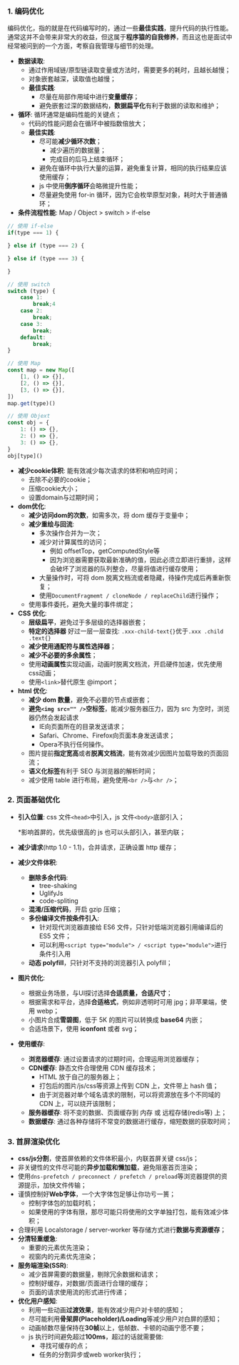 ### 1. 编码优化

编码优化，指的就是在代码编写时的，通过一些**最佳实践**，提升代码的执行性能。通常这并不会带来非常大的收益，但这属于**程序猿的自我修养**，而且这也是面试中经常被问到的一个方面，考察自我管理与细节的处理。

* **数据读取**:
  * 通过作用域链/原型链读取变量或方法时，需要更多的耗时，且越长越慢；
  * 对象嵌套越深，读取值也越慢；
  * **最佳实践**:
    * 尽量在局部作用域中进行**变量缓存**；
    * 避免嵌套过深的数据结构，**数据扁平化**有利于数据的读取和维护；
* **循环**: 循环通常是编码性能的关键点；
  * 代码的性能问题会在循环中被指数倍放大；
  * **最佳实践**:
    * 尽可能**减少循环次数**；
      * 减少遍历的数据量；
      * 完成目的后马上结束循环；
    * 避免在循环中执行大量的运算，避免重复计算，相同的执行结果应该使用缓存；
    * js 中使用**倒序循环**会略微提升性能；
    * 尽量避免使用 for-in 循环，因为它会枚举原型对象，耗时大于普通循环；
* **条件流程性能**: Map / Object > switch > if-else

```javascript
// 使用 if-else
if(type === 1) {

} else if (type === 2) {

} else if (type === 3) {

}

// 使用 switch
switch (type) {
	case 1:
		break;4
	case 2:
		break;
	case 3:
		break;
    default:
        break;
}

// 使用 Map
const map = new Map([
	[1, () => {}],
	[2, () => {}],
	[3, () => {}],
])
map.get(type)()

// 使用 Objext
const obj = {
	1: () => {},
	2: () => {},
	3: () => {},
}
obj[type]()
```

* **减少cookie体积**: 能有效减少每次请求的体积和响应时间；
  * 去除不必要的cookie；
  * 压缩cookie大小；
  * 设置domain与过期时间；
* **dom优化**:
  * **减少访问dom的次数**，如需多次，将 dom 缓存于变量中；
  * **减少重绘与回流**:
    * 多次操作合并为一次；
    * 减少对计算属性的访问；
      * 例如 offsetTop，getComputedStyle等
      * 因为浏览器需要获取最新准确的值，因此必须立即进行重排，这样会破坏了浏览器的队列整合，尽量将值进行缓存使用；
    * 大量操作时，可将 dom 脱离文档流或者隐藏，待操作完成后再重新恢复；
    * 使用`DocumentFragmemt / cloneNode / replaceChild`进行操作；
  * 使用事件委托，避免大量的事件绑定；
* **CSS 优化**:
  * **层级扁平**，避免过于多层级的选择器嵌套；
  * **特定的选择器** 好过一层一层查找: `.xxx-child-text{}`优于`.xxx .child .text{}`
  * **减少使用通配符与属性选择器**；
  * **减少不必要的多余属性**；
  * 使用**动画属性**实现动画，动画时脱离文档流，开启硬件加速，优先使用css动画；
  * 使用`<link>`替代原生 @import；
* **html 优化**:
  * **减少 dom 数量**，避免不必要的节点或嵌套；
  * **避免`<img src="" />`空标签**，能减少服务器压力，因为 src 为空时，浏览器仍然会发起请求
    * IE向页面所在的目录发送请求；
    * Safari、Chrome、Firefox向页面本身发送请求；
    * Opera不执行任何操作。
  * 图片提前**指定宽高**或者**脱离文档流**，能有效减少因图片加载导致的页面回流；
  * **语义化标签**有利于 SEO 与浏览器的解析时间；
  * 减少使用 table 进行布局，避免使用`<br />`与`<hr />`；

### 2. 页面基础优化

* **引入位置**: css 文件`<head>`中引入，js 文件`<body>`底部引入；

  *影响首屏的，优先级很高的 js 也可以头部引入，甚至内联；

* **减少请求**(http 1.0 - 1.1)，合并请求，正确设置 http 缓存；

* **减少文件体积**:

  * **删除多余代码**:
    * tree-shaking
    * UglifyJs
    * code-spliting
  * **混淆/压缩代码**，开启 gzip 压缩；
  * **多份编译文件按条件引入**:
    * 针对现代浏览器直接给 ES6 文件，只针对低端浏览器引用编译后的 ES5 文件；
    * 可以利用`<script type="module"> / <script type="module">`进行条件引入用
  * **动态 polyfill**，只针对不支持的浏览器引入 polyfill；

* **图片优化**:

  * 根据业务场景，与UI探讨选择**合适质量，合适尺寸**；
  * 根据需求和平台，选择**合适格式**，例如非透明时可用 jpg；非苹果端，使用 webp；
  * 小图片合成**雪碧图**，低于 5K 的图片可以转换成 **base64** 内嵌；
  * 合适场景下，使用 **iconfont** 或者 svg；

* **使用缓存**:

  * **浏览器缓存**: 通过设置请求的过期时间，合理运用浏览器缓存；
  * **CDN缓存**: 静态文件合理使用 CDN 缓存技术；
    * HTML 放于自己的服务器上；
    * 打包后的图片/js/css等资源上传到 CDN 上，文件带上 hash 值；
    * 由于浏览器对单个域名请求的限制，可以将资源放在多个不同域的 CDN 上，可以绕开该限制；
  * **服务器缓存**: 将不变的数据、页面缓存到 内存 或 远程存储(redis等) 上；
  * **数据缓存**: 通过各种存储将不常变的数据进行缓存，缩短数据的获取时间；

### 3. 首屏渲染优化

* **css/js分割**，使首屏依赖的文件体积最小，内联首屏关键 css/js；
* 非关键性的文件尽可能的**异步加载和懒加载**，避免阻塞首页渲染；
* 使用`dns-prefetch / preconnect / prefetch / preload`等浏览器提供的资源提示，加快文件传输；
* 谨慎控制好**Web字体**，一个大字体包足够让你功亏一篑；
  * 控制字体包的加载时机；
  * 如果使用的字体有限，那尽可能只将使用的文字单独打包，能有效减少体积；
* 合理利用 Localstorage / server-worker 等存储方式进行**数据与资源缓存**；
* **分清轻重缓急**:
  * 重要的元素优先渲染；
  * 视窗内的元素优先渲染；
* **服务端渲染(SSR)**:
  * 减少首屏需要的数据量，剔除冗余数据和请求；
  * 控制好缓存，对数据/页面进行合理的缓存；
  * 页面的请求使用流的形式进行传递；
* **优化用户感知**:
  * 利用一些动画**过渡效果**，能有效减少用户对卡顿的感知；
  * 尽可能利用**骨架屏(Placeholder)/Loading**等减少用户对白屏的感知；
  * 动画帧数尽量保持在**30帧**以上，低帧数、卡顿的动画宁愿不要；
  * js 执行时间避免超过**100ms**，超过的话就需要做:
    * 寻找可缓存的点；
    * 任务的分割异步或web worker执行；

























